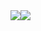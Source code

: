 <div style="display:flex">
<div><img style={{borderRadius: "10px",boxShadow: "rgba(160, 32, 240, 0.36) 0px 5px 19px"}} src="https://github-readme-stats.vercel.app/api?username=Nevil163&show_icons=true&theme=radical"/></div>
<div><img style={{borderRadius: "10px",boxShadow: "rgba(160, 32, 240, 0.36) 0px 5px 19px"}}   src="https://github-readme-stats.vercel.app/api/top-langs/?username=Nevil163&layout=compact&theme=highcontrast" /></div>
</div>
